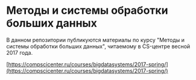 # Методы и системы обработки больших данных

В данном репозитории публикуются материалы по курсу "Методы и системы обработки больших данных",
читаемому в CS-центре весной 2017 года.

[https://compscicenter.ru/courses/bigdatasystems/2017-spring/](https://compscicenter.ru/courses/bigdatasystems/2017-spring/)


